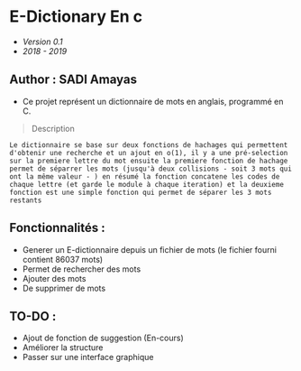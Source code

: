 # E-Dictionary En c

- *Version 0.1*
- *2018 - 2019*

## Author : SADI Amayas

- Ce projet représent un dictionnaire de mots en anglais, programmé en C.

> Description

    Le dictionnaire se base sur deux fonctions de hachages qui permettent d'obtenir une recherche et un ajout en o(1), il y a une pré-selection sur la premiere lettre du mot ensuite la premiere fonction de hachage permet de séparrer les mots (jusqu'à deux collisions - soit 3 mots qui ont la même valeur - ) en résumé la fonction concatene les codes de chaque lettre (et garde le module à chaque iteration) et la deuxieme fonction est une simple fonction qui permet de séparer les 3 mots restants

## Fonctionnalités :
- Generer un E-dictionnaire depuis un fichier de mots (le fichier fourni contient 86037 mots)
- Permet de rechercher des mots
- Ajouter des mots
- De supprimer de mots

## TO-DO : 
- Ajout de fonction de suggestion (En-cours)
- Améliorer la structure
- Passer sur une interface graphique
